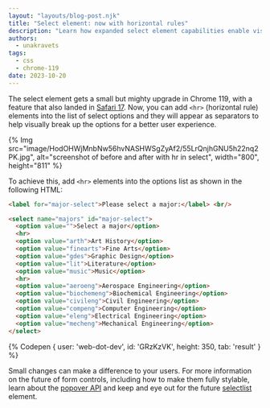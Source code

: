 ```yaml
---
layout: "layouts/blog-post.njk"
title: "Select element: now with horizontal rules"
description: "Learn how expanded select element capabilities enable visual horizontal breaks for better grouping."
authors:
  - unakravets
tags:
  - css
  - chrome-119
date: 2023-10-20
---
```

The select element gets a small but mighty upgrade in Chrome 119, with a feature that also landed in [Safari 17](https://webkit.org/blog/14445/webkit-features-in-safari-17-0/). Now, you can add `<hr>` (horizontal rule) elements into the list of select options and they will appear as separators to help visually break up the options for a better user experience.

{% Img src="image/HodOHWjMnbNw56hvNASHWSgZyAf2/55LrQnjhGNU5h22nq2PK.jpg", alt="screenshot of before and after with hr in select", width="800", height="811" %}

To achieve this, add `<hr>` elements into the options list as shown in the following HTML:

```html
<label for="major-select">Please select a major:</label> <br/>

<select name="majors" id="major-select">
  <option value="">Select a major</option>
  <hr>
  <option value="arth">Art History</option>
  <option value="finearts">Fine Arts</option>
  <option value="gdes">Graphic Design</option>
  <option value="lit">Literature</option>
  <option value="music">Music</option>
  <hr>
  <option value="aeroeng">Aerospace Engineering</option>
  <option value="biochemeng">Biochemical Engineering</option>
  <option value="civileng">Civil Engineering</option>
  <option value="compeng">Computer Engineering</option>
  <option value="eleng">Electrical Engineering</option>
  <option value="mecheng">Mechanical Engineering</option>
</select>
```
{% Codepen {
  user: 'web-dot-dev',
  id: 'GRzKzVK',
  height: 350,
  tab: 'result'
} %}

Small changes can make a difference to your users. For more information on the future of form controls, including how to make them fully stylable, learn about the [popover API](/blog/introducing-popover-api/) and keep and eye out for the future [selectlist](https://open-ui.org/components/selectlist/) element.
